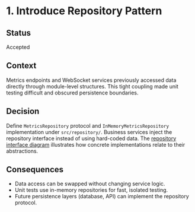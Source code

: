 # 1. Introduce Repository Pattern

## Status
Accepted

## Context
Metrics endpoints and WebSocket services previously accessed data directly through module-level structures. This tight coupling made unit testing difficult and obscured persistence boundaries.

## Decision
Define `MetricsRepository` protocol and `InMemoryMetricsRepository` implementation under `src/repository/`. Business services inject the repository interface instead of using hard-coded data. The [repository interface diagram](../architecture/repositories.svg) illustrates how concrete implementations relate to their abstractions.

## Consequences
* Data access can be swapped without changing service logic.
* Unit tests use in-memory repositories for fast, isolated testing.
* Future persistence layers (database, API) can implement the repository protocol.
